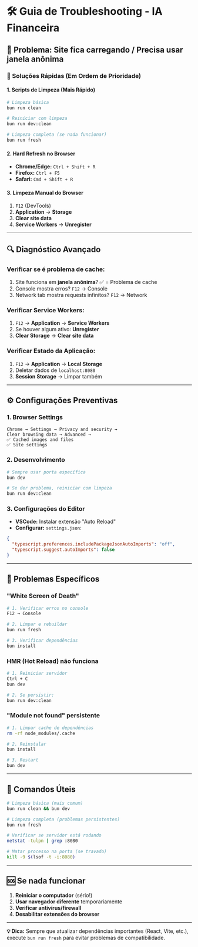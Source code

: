 # 🛠️ Guia de Troubleshooting - IA Financeira

## 🔄 Problema: Site fica carregando / Precisa usar janela anônima

### 🎯 Soluções Rápidas (Em Ordem de Prioridade)

#### 1. **Scripts de Limpeza** (Mais Rápido)
```bash
# Limpeza básica
bun run clean

# Reiniciar com limpeza
bun run dev:clean

# Limpeza completa (se nada funcionar)
bun run fresh
```

#### 2. **Hard Refresh no Browser**
- **Chrome/Edge:** `Ctrl + Shift + R`
- **Firefox:** `Ctrl + F5`
- **Safari:** `Cmd + Shift + R`

#### 3. **Limpeza Manual do Browser**
1. `F12` (DevTools)
2. **Application** → **Storage**
3. **Clear site data**
4. **Service Workers** → **Unregister**

---

## 🔍 Diagnóstico Avançado

### **Verificar se é problema de cache:**
1. Site funciona em **janela anônima**? ✅ = Problema de cache
2. Console mostra erros? `F12` → Console
3. Network tab mostra requests infinitos? `F12` → Network

### **Verificar Service Workers:**
1. `F12` → **Application** → **Service Workers**
2. Se houver algum ativo: **Unregister**
3. **Clear Storage** → **Clear site data**

### **Verificar Estado da Aplicação:**
1. `F12` → **Application** → **Local Storage**
2. Deletar dados de `localhost:8080`
3. **Session Storage** → Limpar também

---

## ⚙️ Configurações Preventivas

### **1. Browser Settings**
```
Chrome → Settings → Privacy and security → 
Clear browsing data → Advanced → 
✅ Cached images and files
✅ Site settings
```

### **2. Desenvolvimento**
```bash
# Sempre usar porta específica
bun dev

# Se der problema, reiniciar com limpeza
bun run dev:clean
```

### **3. Configurações do Editor**
- **VSCode:** Instalar extensão "Auto Reload"
- **Configurar:** `settings.json`:
```json
{
  "typescript.preferences.includePackageJsonAutoImports": "off",
  "typescript.suggest.autoImports": false
}
```

---

## 🚨 Problemas Específicos

### **"White Screen of Death"**
```bash
# 1. Verificar erros no console
F12 → Console

# 2. Limpar e rebuildar
bun run fresh

# 3. Verificar dependências
bun install
```

### **HMR (Hot Reload) não funciona**
```bash
# 1. Reiniciar servidor
Ctrl + C
bun dev

# 2. Se persistir:
bun run dev:clean
```

### **"Module not found" persistente**
```bash
# 1. Limpar cache de dependências
rm -rf node_modules/.cache

# 2. Reinstalar
bun install

# 3. Restart
bun dev
```

---

## 🎯 Comandos Úteis

```bash
# Limpeza básica (mais comum)
bun run clean && bun dev

# Limpeza completa (problemas persistentes)
bun run fresh

# Verificar se servidor está rodando
netstat -tulpn | grep :8080

# Matar processo na porta (se travado)
kill -9 $(lsof -t -i:8080)
```

---

## 🆘 Se nada funcionar

1. **Reiniciar o computador** (sério!)
2. **Usar navegador diferente** temporariamente
3. **Verificar antivírus/firewall**
4. **Desabilitar extensões do browser**

---

**💡 Dica:** Sempre que atualizar dependências importantes (React, Vite, etc.), execute `bun run fresh` para evitar problemas de compatibilidade. 
